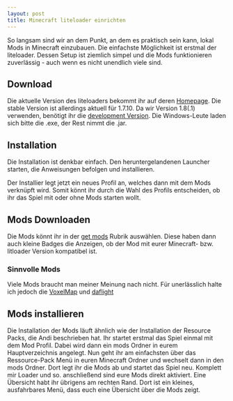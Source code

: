 ```yaml
---
layout: post
title: Minecraft liteloader einrichten
---
```


So langsam sind wir an dem Punkt, an dem es praktisch sein kann, lokal Mods in Minecraft einzubauen. Die einfachste Möglichkeit ist erstmal der liteloader. Dessen Setup ist ziemlich simpel und die Mods funktionieren zuverlässig - auch wenn es nicht unendlich viele sind.

## Download 
Die aktuelle Version des liteloaders bekommt ihr auf deren [Homepage](http://www.liteloader.com/download). Die stable Version ist allerdings aktuell für 1.7.10. Da wir Version 1.8(.1) verwenden, benötigt ihr die [development Version](http://jenkins.liteloader.com/job/LiteLoaderInstaller/). Die Windows-Leute laden sich bitte die .exe, der Rest nimmt die .jar.

## Installation
Die Installation ist denkbar einfach. Den heruntergelandenen Launcher starten, die Anweisungen befolgen und installieren.

Der Installier legt jetzt ein neues Profil an, welches dann mit dem Mods verknüpft wird. Somit könnt ihr durch die Wahl des Profils entscheiden, ob ihr das Spiel mit oder ohne Mods starten wollt.

## Mods Downloaden
Die Mods könnt ihr in der [get mods](http://www.liteloader.com/mods) Rubrik auswählen. Diese haben dann auch kleine Badges die Anzeigen, ob der Mod mit eurer Minecraft- bzw. litloader Version kompatibel ist.

### Sinnvolle Mods
Viele Mods braucht man meiner Meinung nach nicht. Für unerlässlich halte ich jedoch die [VoxelMap](http://minecraft.curseforge.com/mc-mods/225179-voxelmap/files/latest) und [daflight](http://daflight.dags.me/versions/1.8/mod_DaFlight_2.0b2_mc1.8.litemod)

## Mods installieren
Die Installation der Mods läuft ähnlich wie der Installation der Resource Packs, die Andi beschrieben hat. Ihr startet erstmal das Spiel einmal mit dem Mod Profil. Dabei wird dann ein mods Ordner in eurem Hauptverzeichnis angelegt. Nun geht ihr am einfachsten über das Ressource-Pack Menü in euren Minecraft Ordner und wechselt dann in den mods Ordner. Dort legt ihr die Mods ab und startet das Spiel neu. Komplett mir Loader und so. 
anschließend sind eure Mods direkt aktiviert. Eine Übersicht habt ihr übrigens am rechten Rand. Dort ist ein kleines, ausfahrbares Menü, dass euch eine Übersicht über die Mods zeigt.
